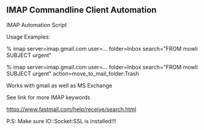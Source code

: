 IMAP Commandline Client Automation
----------------------------------

IMAP Automation Script

Usage Examples:

% imap server=imap.gmail.com user=... folder=Inbox search="FROM mowli SUBJECT urgent"

% imap server=imap.gmail.com user=... folder=Inbox search="FROM mowli SUBJECT urgent" action=move_to_mail_folder:Trash

Works with gmail as well as MS Exchange

See link for more IMAP keywords

https://www.fastmail.com/help/receive/search.html

P.S: Make sure IO::Socket:SSL is installed!!!
